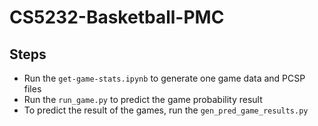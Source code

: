 # CS5232-Basketball-PMC

## Steps
* Run the `get-game-stats.ipynb` to generate one game data and PCSP files
* Run the `run_game.py` to predict the game probability result
* To predict the result of the games, run the `gen_pred_game_results.py`